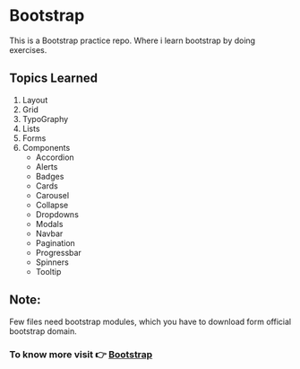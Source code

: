 # Bootstrap

This is a Bootstrap practice repo. Where i learn bootstrap by doing exercises.

## Topics Learned

1. Layout
2. Grid
3. TypoGraphy
4. Lists
5. Forms
6. Components
   - Accordion
   - Alerts
   - Badges
   - Cards
   - Carousel
   - Collapse
   - Dropdowns
   - Modals
   - Navbar
   - Pagination
   - Progressbar
   - Spinners
   - Tooltip

## Note:

Few files need bootstrap modules, which you have to download form official bootstrap domain.

### To know more visit 👉 [Bootstrap](https://www.getbootstrap.com)
